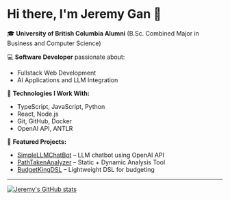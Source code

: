 # Hi there, I'm Jeremy Gan 👋

🎓 **University of British Columbia Alumni** (B.Sc. Combined Major in Business and Computer Science)

💻 **Software Developer** passionate about:
- Fullstack Web Development
- AI Applications and LLM Integration


🔧 **Technologies I Work With:**
- TypeScript, JavaScript, Python
- React, Node.js
- Git, GitHub, Docker
- OpenAI API, ANTLR

🌟 **Featured Projects:**
- [SimpleLLMChatBot](https://github.com/jeremygan7/SimpleLLMChatBot) – LLM chatbot using OpenAI API
- [PathTakenAnalyzer](https://github.com/jeremygan7/PathTakenAnalyzer) – Static + Dynamic Analysis Tool
- [BudgetKingDSL](https://github.com/jeremygan7/BudgetKingDSL) – Lightweight DSL for budgeting

<!-- 📫 **Contact Me:** -->
<!-- [LinkedIn](https://www.linkedin.com/in/YOUR-LINK-HERE) (optional) -->

---
[![Jeremy's GitHub stats](https://github-readme-stats.vercel.app/api?username=jeremygan7&theme=slateorange)](https://github.com/anuraghazra/github-readme-stats)

